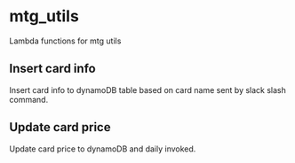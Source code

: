 # mtg_utils

Lambda functions for mtg utils

## Insert card info

Insert card info to dynamoDB table based on card name sent by slack slash command.

## Update card price

Update card price to dynamoDB and daily invoked.
